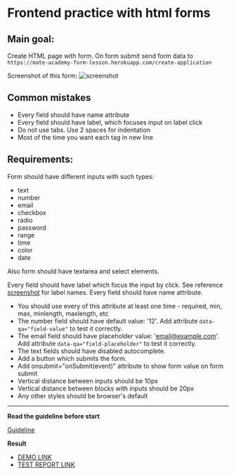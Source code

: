 # Frontend practice with html forms

## Main goal:
Create HTML page with form. On form submit send form data to
`https://mate-academy-form-lesson.herokuapp.com/create-application`

Screenshot of this form:
![screenshot](./references/form-example.png)

## Common mistakes
* Every field should have name attribute
* Every field should have label, which focuses input on label click
* Do not use tabs. Use 2 spaces for indentation
* Most of the time you want each tag in new line

## Requirements:

Form should have different inputs with such types:
  - text
  - number
  - email
  - checkbox
  - radio
  - password
  - range
  - time
  - color
  - date

Also form should have textarea and select elements.

Every field should have label which focus the input by click. See reference
[screenshot](./references/form-example.png) for label names.
Every field should have name attribute.

- You should use every of this attribute at least one time - required, min, max,
minlength, maxlength, etc
- The number field should have default value: '12'. Add attribute
`data-qa="field-value"` to test it correctly.
- The email field should have placeholder value: 'email@example.com'.
Add attribute `data-qa="field-placeholder"` to test it correctly.
- The text fields should have disabled autocomplete.
- Add a button which submits the form.
- Add onsubmit="onSubmit(event)" attribute to show form value on form submit
- Vertical distance between inputs should be 10px
- Vertical distance between blocks with inputs should be 20px
- Any other styles should be browser's default

---
**Read the guideline before start**

[Guideline](https://github.com/mate-academy/layout_task-guideline/blob/master/README.md)

**Result**

- [DEMO LINK](https://viktoriiatsykun.github.io/layout_html-form/)
- [TEST REPORT LINK](https://viktoriiatsykun.github.io/layout_html-form/report/html_report/)
